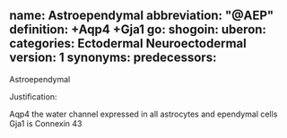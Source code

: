 name: Astroependymal
abbreviation: "@AEP"
definition: +Aqp4 +Gja1
go:
shogoin: 
uberon:
categories: Ectodermal Neuroectodermal
version: 1
synonyms:
predecessors:
---

Astroependymal

Justification:

Aqp4 the water channel expressed in all astrocytes and ependymal cells
Gja1 is Connexin 43